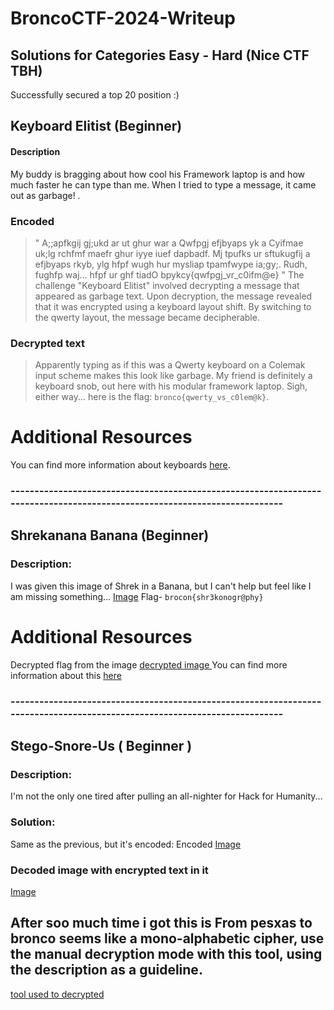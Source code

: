 # BroncoCTF-2024-Writeup

## Solutions for Categories Easy - Hard (Nice CTF TBH)
Successfully secured a top 20 position :)

## Keyboard Elitist (Beginner)

#### Description
My buddy is bragging about how cool his Framework laptop is and how much faster he can type than me.    When I tried to type a message, it came out as garbage! .
### Encoded
> " A;;apfkgij gj;ukd ar ut ghur war a Qwfpgj efjbyaps yk a Cyifmae uk;lg rchfmf maefr ghur iyye iuef dapbadf. Mj tpufks ur sftukugfij a efjbyaps rkyb, ylg hfpf wugh hur mysliap tpamfwype ia;gy;. Rudh, fughfp waj... hfpf ur ghf tiadO bpykcy{qwfpgj_vr_c0ifm@e} "
The challenge "Keyboard Elitist" involved decrypting a message that appeared as garbage text. Upon decryption, the message revealed that it was encrypted using a keyboard layout shift. By switching to the qwerty layout, the message became decipherable. 
### Decrypted text
> Apparently typing as if this was a Qwerty keyboard on a Colemak input scheme makes this look like garbage. My friend is definitely a keyboard snob, out here with his modular framework laptop. Sigh, either way... here is the flag: `bronco{qwerty_vs_c0lem@k}`.
# Additional Resources
You can find more information about keyboards [here](https://cubedhuang.com/extras/misc/keyboards/).


###  --------------------------------------------------------------------------------------------------------------------------


## Shrekanana Banana   (Beginner)
### Description:
I was given this image of Shrek in a Banana, but I can't help but feel like I am missing something...
[Image](https://github.com/Pavan-Alapati/BroncoCTF-2024-Writeup-/blob/main/ShrekananaBanana.png)
Flag- `brocon{shr3konogr@phy}`
# Additional Resources
Decrypted flag from the image [ decrypted image ](https://aperisolve.com/a3c60e55a2530a19a9e790c33606bee4)
You can find more information about this [here](https://aperisolve.com/)


###  --------------------------------------------------------------------------------------------------------------------------

## Stego-Snore-Us   ( Beginner )

### Description:
I'm not the only one tired after pulling an all-nighter for Hack for Humanity...
### Solution:
Same as the previous, but it's encoded:
Encoded [Image](https://github.com/Pavan-Alapati/BroncoCTF-2024-Writeup-/blob/main/stego-snore-us.png)
### Decoded image with encrypted text in it
[Image](https://aperisolve.com/a5bd460a79d77fad3aeef228925fe795)
## After soo much time i got this is From pesxas to bronco seems like a mono-alphabetic cipher, use the manual decryption mode with this tool, using the description as a guideline.
[tool used to decrypted ](https://www.dcode.fr/monoalphabetic-substitution)


